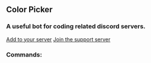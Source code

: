 ## Color Picker

### A useful bot for coding related discord servers.

[Add to your server](http://bit.ly/addColorPicker) [Join the support server](http://discord.io/colorpicker)

### Commands:
